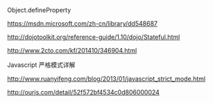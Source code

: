 Object.defineProperty

https://msdn.microsoft.com/zh-cn/library/dd548687

http://dojotoolkit.org/reference-guide/1.10/dojo/Stateful.html

http://www.2cto.com/kf/201410/346904.html

Javascript 严格模式详解

http://www.ruanyifeng.com/blog/2013/01/javascript_strict_mode.html

http://ourjs.com/detail/52f572bf4534c0d806000024
